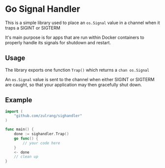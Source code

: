 # Go Signal Handler

This is a simple library used to place an `os.Signal` value in a channel when it traps a SIGINT or SIGTERM

It's main purpose is for apps that are run within Docker containers to properly handle its signals for shutdown and restart.

## Usage

The library exports one function `Trap()` which returns a `chan os.Signal`

An `os.Signal` value is sent to the channel when either SIGINT or SIGTERM are caught, so that your application may then gracefully shut down.

## Example

```go
import (
	"github.com/zulrang/sighandler"
)

func main() {
	done := sighandler.Trap()
	go func() {
		// your code here
	}
	<- done
	// clean up
}
```

